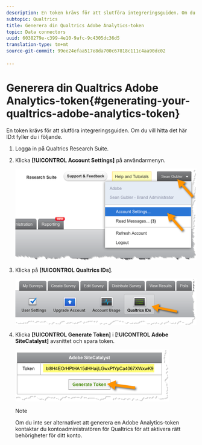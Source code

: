 ```yaml
---
description: En token krävs för att slutföra integreringsguiden. Om du vill hitta det här ID:t fyller du i följande.
subtopic: Qualtrics
title: Generera din Qualtrics Adobe Analytics-token
topic: Data connectors
uuid: 6038279e-c399-4e10-9afc-9c4305dc36d5
translation-type: tm+mt
source-git-commit: 99ee24efaa517e8da700c67818c111c4aa90dc02

---
```



# Generera din Qualtrics Adobe Analytics-token{#generating-your-qualtrics-adobe-analytics-token}

En token krävs för att slutföra integreringsguiden. Om du vill hitta det här ID:t fyller du i följande.

1. Logga in på Qualtrics Research Suite.
1. Klicka **[!UICONTROL Account Settings]** på användarmenyn.

   ![](assets/qualtrics-token-1.png)

1. Klicka på **[!UICONTROL Qualtrics IDs]**.

   ![](assets/qualtrics-token-2.png)

1. Klicka **[!UICONTROL Generate Token]** i **[!UICONTROL Adobe SiteCatalyst]** avsnittet och spara token.

   ![](assets/qualtrics-token-3.png)

   >[!NOTE]
   >
   >Om du inte ser alternativet att generera en Adobe Analytics-token kontaktar du kontoadministratören för Qualtrics för att aktivera rätt behörigheter för ditt konto.

